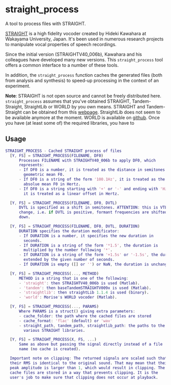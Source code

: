 # straight_process
A tool to process files with STRAIGHT.

[STRAIGHT](http://www.wakayama-u.ac.jp/~kawahara/STRAIGHTadv/index_e.html) is a high fidelity vocoder created by Hideki Kawahara at Wakayama University, Japan. It's been used in numerous research projects to manipulate vocal properties of speech recordings.

Since the initial version (STRAIGHTV40_006b), Kawahara and his colleagues have developed many new versions. This `straight_process` tool offers a common interface to a number of these tools.

In addition, the `straight_process` function caches the generated files (both from analysis and synthesis) to speed-up processing in the context of an experiment.

__Note__: STRAIGHT is not open source and cannot be freely distributed here. `straight_process` assumes that you've obtained STRAIGHT, Tandem-Straight, StraightLib or WORLD by you own means. STRAIGHT and Tandem-Straight can be obtained from this [webpage](http://www.wakayama-u.ac.jp/~kawahara/STRAIGHTadv/index_e.html). StraightLib does not seem to be available anymore at the moment. WORLD is available on [github](https://github.com/mmorise/World). Once you have (at least some of) the required libraries, you have to 

## Usage

```matlab
STRAIGHT_PROCESS - Cached STRAIGHT process of files
  [Y, FS] = STRAIGHT_PROCESS(FILENAME, DF0)
      Processes FILENAME with STRAIGHTV40_006b to apply DF0, which
      represents:
      - If DF0 is a number, it is treated as the distance in semitones from the
        geometric mean F0.
      - If DF0 is a string of the form '100.1Hz', it is treated as the new
        absolue mean F0 in Hertz.
      - If DF0 is a string starting with '+' or '-' and ending with 'Hz',
        it is treated as a linear offset in Hertz.

  [Y, FS] = STRAIGHT_PROCESS(FILENAME, DF0, DVTL)
      DVTL is specified as a shift in semitones. ATTENTION: this is VTL
      change, i.e. if DVTL is positive, formant frequencies are shifted
      down.

  [Y, FS] = STRAIGHT_PROCESS(FILENAME, DF0, DVTL, DURATION)
      DURATION specifies the duration modificator:
      - If DURATION is a number, it specifies the new duration in
        seconds.
      - If DURATION is a string of the form '*1.5', the duration is
        multiplied by the number following '*'.
      - If DURATION is a string of the form '+1.5s' or '-1.5s', the duration is
        extended by the given number of seconds.
      - If DURATION is empty ([] or '') or NaN, the duration is unchanged.

  [Y, FS] = STRAIGHT_PROCESS(..., METHOD)
      METHOD is a string that is one of the following:
      - 'straight': then STRAIGHTV40_006b is used (Matlab).
      - 'tandem': then baseTandemSTRAIGHTV009x is used (Matlab).
      - 'straightlib': then straightLib 1.1.4 is used (binary).
      - 'world': Morise's WORLD vocoder (Matlab).

  [Y, FS] = STRAIGHT_PROCESS(..., PARAMS)
      Where PARAMS is a struct() giving extra parameters:
      - cache_folder: the path where the cached files are stored
      - cache_format: 'flac' (default) or 'wav'
      - straight_path, tandem_path, straightlib_path: the paths to the
        various STRAIGHT libraries.

  [Y, FS] = STRAIGHT_PROCESS(X, FS, ...)
      Same as above but passing the signal directly instead of a file
      name (no cache is created).

  Important note on clipping: The returned signals are scaled such that
  their RMS is identical to the original sound. That may mean that their
  peak amplitude is larger than 1, which would result in clipping. The
  cache files are stored in a way that prevents clipping. It is the
  user's job to make sure that clipping does not occur at playback.
```
